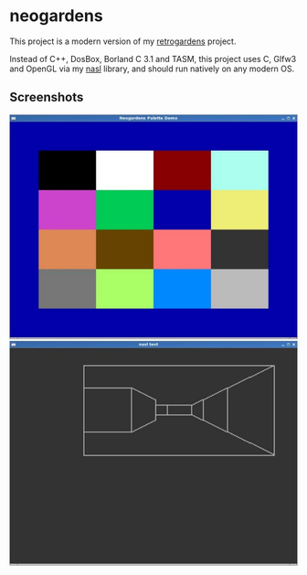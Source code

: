 # neogardens

This project is a modern version of my [retrogardens][retrogardens] project.

Instead of C++, DosBox, Borland C 3.1 and TASM, this project uses C, Glfw3 and OpenGL via my [nasl][nasl] library, and should run natively on any modern OS.

## Screenshots

![Neogardens Palette Demo][1pal]
![Neogardens Wireframe Maze Demo][2maze]

[nasl]: https://github.com/jacmoe/nasl "Nasl is Not A Sixteen Bit Library"
[retrogardens]: https://github.com/jacmoe/retrogardens "retrogardens"
[1pal]: https://github.com/jacmoe/neogardens/raw/master/1pal.jpg "Neogardens Palette Demo"
[2maze]: https://github.com/jacmoe/neogardens/raw/master/2maze.jpg "Neogardens Wireframe Maze Demo"

